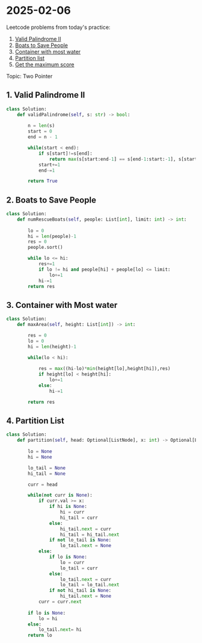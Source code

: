 # 2025-02-06

Leetcode problems from today's practice:

1. [Valid Palindrome II](https://leetcode.com/problems/valid-palindrome-ii/)
2. [Boats to Save People](https://leetcode.com/problems/boats-to-save-people/)
3. [Container with most water](https://leetcode.com/problems/container-with-most-water/)
4. [Partition list](https://leetcode.com/problems/partition-list/)
5. [Get the maximum score](https://leetcode.com/problems/get-the-maximum-score/)


Topic: Two Pointer

## 1. Valid Palindrome II
```python
class Solution:
    def validPalindrome(self, s: str) -> bool:
        
        n = len(s)
        start = 0 
        end = n - 1

        while(start < end):
            if s[start]!=s[end]:
                return max(s[start:end-1] == s[end-1:start:-1], s[start+1:end] == s[end:start+1:-1])
            start+=1
            end-=1

        return True
```

## 2. Boats to Save People
```python
class Solution:
    def numRescueBoats(self, people: List[int], limit: int) -> int:
        
        lo = 0
        hi = len(people)-1
        res = 0 
        people.sort()

        while lo <= hi:
            res+=1
            if lo != hi and people[hi] + people[lo] <= limit:
                lo+=1
            hi-=1
        return res

```

## 3. Container with Most water
```python
class Solution:
    def maxArea(self, height: List[int]) -> int:

        res = 0
        lo = 0 
        hi = len(height)-1

        while(lo < hi):
            
            res = max((hi-lo)*min(height[lo],height[hi]),res)
            if height[lo] < height[hi]:
                lo+=1
            else:
                hi-=1

        return res

```

## 4. Partition List
```python
class Solution:
    def partition(self, head: Optional[ListNode], x: int) -> Optional[ListNode]:
        
        lo = None
        hi = None

        lo_tail = None
        hi_tail = None

        curr = head

        while(not curr is None):
            if curr.val >= x:
                if hi is None:
                    hi = curr
                    hi_tail = curr
                else:
                    hi_tail.next = curr
                    hi_tail = hi_tail.next
                if not lo_tail is None:
                    lo_tail.next = None 
            else:
                if lo is None:
                    lo = curr
                    lo_tail = curr
                else:
                    lo_tail.next = curr
                    lo_tail = lo_tail.next
                if not hi_tail is None:
                    hi_tail.next = None 
            curr = curr.next
        
        if lo is None:
            lo = hi
        else:
            lo_tail.next= hi
        return lo

```
